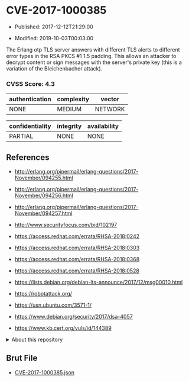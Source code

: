 # CVE-2017-1000385

- Published: 2017-12-12T21:29:00

- Modified: 2019-10-03T00:03:00

The Erlang otp TLS server answers with different TLS alerts to different error types in the RSA PKCS #1 1.5 padding. This allows an attacker to decrypt content or sign messages with the server's private key (this is a variation of the Bleichenbacher attack).

### CVSS Score: **4.3**

| authentication | complexity | vector |
| --- | --- | --- |
| NONE | MEDIUM | NETWORK |

| confidentiality | integrity | availability |
| --- | --- | --- |
| PARTIAL | NONE | NONE |

## References

* http://erlang.org/pipermail/erlang-questions/2017-November/094255.html

* http://erlang.org/pipermail/erlang-questions/2017-November/094256.html

* http://erlang.org/pipermail/erlang-questions/2017-November/094257.html

* http://www.securityfocus.com/bid/102197

* https://access.redhat.com/errata/RHSA-2018:0242

* https://access.redhat.com/errata/RHSA-2018:0303

* https://access.redhat.com/errata/RHSA-2018:0368

* https://access.redhat.com/errata/RHSA-2018:0528

* https://lists.debian.org/debian-lts-announce/2017/12/msg00010.html

* https://robotattack.org/

* https://usn.ubuntu.com/3571-1/

* https://www.debian.org/security/2017/dsa-4057

* https://www.kb.cert.org/vuls/id/144389

<details>
<summary>About this repository</summary> 

  This repository is part of the project [Live Hack CVE](https://github.com/Live-Hack-CVE). Main website can be found [www.live-hack.org](https://www.live-hack.org) 
  
  Made by [Sn0wAlice](https://github.com/Sn0wAlice) for the people that care about security and need to have a feed of the latest CVEs. Hope you enjoy it, don't forget to star the repo and follow me on [Twitter](https://twitter.com/Sn0wAlice) and [Github](https://github.com/Sn0wAlice). And that is my [personnal website](https://www.alice-snow.me/)

  - [Home Page](https://github.com/Live-Hack-CVE)
  - [Framework](https://github.com/Live-Hack-CVE/cve-framework)
  - [CVE database](https://github.com/Live-Hack-CVE/full_database)
  - [Changelog](https://github.com/Live-Hack-CVE/Changelog)
</details>

## Brut File

* [CVE-2017-1000385.json](https://raw.githubusercontent.com/Live-Hack-CVE/full_database/main/cves/2017/CVE-2017-1000385.json)

